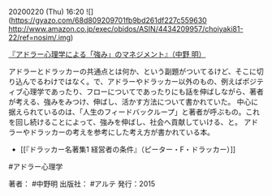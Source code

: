 20200220 (Thu) 16:20
![](https://gyazo.com/68d809209701fb9bd261df227c559630 http://www.amazon.co.jp/exec/obidos/ASIN/4434209957/choiyaki81-22/ref=nosim/.img)

[『アドラー心理学による「強み」のマネジメント』（中野 明）](http://www.amazon.co.jp/exec/obidos/ASIN/4434209957/choiyaki81-22/ref=nosim/)

アドラーとドラッカーの共通点とは何か、という副題がついてるけど、そこに切り込んでるわけではなく。で、アドラーやドラッカー以外のもの、例えばポジティブ心理学であったり、フローについてであったりにも話を伸ばしながら、著者が考える、強みをみつけ、伸ばし、活かす方法について書かれていた。
中心に据えられているのは、「人生のフィードバックループ」と著者が呼ぶもの。これを回し続けることによって、強みを伸ばし、社会へ貢献していける、と。
アドラーやドラッカーの考えを参考にした考え方が書かれている本。

- [[『ドラッカー名著集1 経営者の条件』（ピーター・F・ドラッカー）]]

#アドラー心理学

著者： #中野明
出版社： #アルテ
発行：2015

